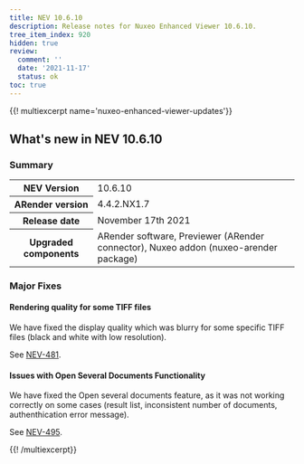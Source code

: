 ```yaml
---
title: NEV 10.6.10
description: Release notes for Nuxeo Enhanced Viewer 10.6.10.
tree_item_index: 920
hidden: true
review:
  comment: ''
  date: '2021-11-17'
  status: ok
toc: true
---
```


{{! multiexcerpt name='nuxeo-enhanced-viewer-updates'}}
## What's new in NEV 10.6.10

### Summary

<div class="table-scroll">
<table class="hover">
<tbody>
<tr>
<th colspan="1">NEV Version</th>
<td colspan="1">10.6.10</td>
</tr>
<tr>
<th colspan="1">ARender version</th>
<td colspan="1">4.4.2.NX1.7</td>
</tr>
<tr>
<th colspan="1">Release date</th>
<td colspan="1">November 17th 2021</td>
</tr>
<tr>
<th colspan="1">Upgraded components</th>
<td colspan="1">ARender software, Previewer (ARender connector), Nuxeo addon (nuxeo-arender package)</td>
</tr>
</tbody>
</table>
</div>


### Major Fixes

#### Rendering quality for some TIFF files

We have fixed the display quality which was blurry for some specific TIFF files (black and white with low resolution).

See [NEV-481](https://jira.nuxeo.com/browse/NEV-481).

#### Issues with Open Several Documents Functionality

We have fixed the Open several documents feature, as it was not working correctly on some cases (result list, inconsistent number of documents, authenthication error message). 

See [NEV-495](https://jira.nuxeo.com/browse/NEV-495).

{{! /multiexcerpt}}
